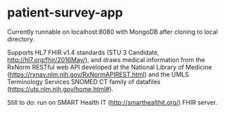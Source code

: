# patient-survey-app

Currently runnable on localhost:8080 with MongoDB after cloning to local directory.

Supports HL7 FHIR v1.4 standards (STU 3 Candidate, http://hl7.org/fhir/2016May/), and draws medical information from the RxNorm RESTful web API developed at the National Library of Medicine (https://rxnav.nlm.nih.gov/RxNormAPIREST.html) and the UMLS Terminology Services SNOMED CT family of datafiles (https://uts.nlm.nih.gov/home.html#).

Still to do: run on SMART Health IT (http://smarthealthit.org/) FHIR server.
